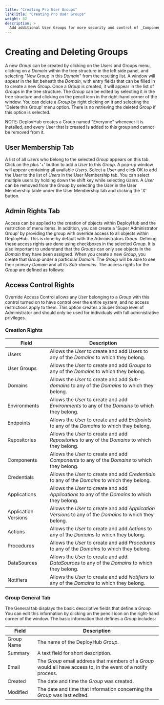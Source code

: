 ```yaml
---
title: "Creating Pro User Groups"
linkTitle: "Creating Pro User Groups"
weight: 82
description: >
  Add additional User Groups for more security and control of _Components_ and deployments.
---
```

# Creating and Deleting Groups

A new _Group_ can be created by clicking on the Users and Groups menu, clicking on a _Domain_ within the tree structure in the left side panel, and selecting "New Group in this _Domain_" from the resulting list. A window will appear in the list beneath the _Domain_, with entry fields that can be filled in to create a new _Group_. Once a _Group_ is created, it will appear in the list of _Groups_ in the tree structure. The _Group_ can be edited by selecting it in the tree structure and clicking on the pencil icon in the right-hand corner of the window. You can delete a _Group_ by right clicking on it and selecting the 'Delete this Group' menu option. There is no retrieving the deleted _Group_ if this option is selected.

NOTE: DeployHub creates a Group named "Everyone" whenever it is installed, and every User that is created is added to this group and cannot be removed from it.

## User Membership Tab

A list of all _Users_ who belong to the selected _Group_ appears on this tab. Click on the plus '+' button to add a _User_ to this _Group_. A pop-up window will appear containing all available _Users_. Select a _User_ and click OK to add the _User_ to the list of _Users_ in the User Membership tab. You can select multiple users by holding down the shift key while selecting _Users_. A _User_ can be removed from the _Group_ by selecting the _User_ in the User Membership table under the User Membership tab and clicking the 'X' button.

## Admin Rights Tab

Access can be applied to the creation of objects within DeployHub and the restriction of menu items. In addition, you can create a 'Super Administrator Group' by providing the group with override access to all objects within DeployHub. This is done by default with the Administrators _Group_. Defining these access rights are done using checkboxes in the selected _Group_. It is also important to understand that the _Groups_ can only see objects in the _Domain_ they have been assigned. When you create a new _Group_, you create that _Group_ under a particular _Domain_. The _Group_ will be able to see their primary _Domain_ and all its _Sub-domains_. The access rights for the _Group_ are defined as follows:

## Access Control Rights

Override Access Control allows any _User_ belonging to a _Group_ with this control turned on to have control over the entire system, and no access restrictions apply to them. This option creates a Super Group level of Administrator and should only be used for individuals with full administrative privileges.

### Creation Rights

| Field | Description |
| --- | --- |
| Users | Allows the _User_ to create and add Users to any of the _Domains_ to which they belong. |
| User Groups | Allows the _User_ to create and add _Groups_ to any of the _Domains_ to which they belong. |
| Domains | Allows the _User_ to create and add _Sub-domains_ to any of the _Domains_ to which they belong. |
| Environments | Allows the _User_ to create and add _Environments_ to any of the _Domains_ to which they belong. |
| Endpoints | Allows the _User_ to create and add _Endpoints_ to any of the _Domains_ to which they belong. |
| Repositories | Allows the _User_ to create and add _Repositories_ to any of the _Domains_ to which they belong. |
| Components | Allows the _User_ to create and add _Components_ to any of the _Domains_ to which they belong. |
| Credentials | Allows the _User_ to create and add _Credentials_ to any of the _Domains_ to which they belong. |
| Applications | Allows the _User_ to create and add _Applications_ to any of the _Domains_ to which they belong. |
| Application Versions | Allows the _User_ to create and add _Application Versions_ to any of the _Domains_ to which they belong. |
| Actions | Allows the _User_ to create and add _Actions_ to any of the _Domains_ to which they belong. |
| Procedures | Allows the _User_ to create and add _Procedures_ to any of the _Domains_ to which they belong. |
| DataSources | Allows the _User_ to create and add _DataSources_ to any of the _Domains_ to which they belong. |
| Notifiers | Allows the _User_ to create and add _Notifiers_ to any of the _Domains_ to which they belong. |

### Group General Tab

The General tab displays the basic descriptive fields that define a _Group._ You can edit this information by clicking on the pencil icon on the right-hand corner of the window. The basic information that defines a _Group_ includes:

| Field | Description |
| --- | --- |
| Group Name | The name of the DeployHub _Group._ |
| Summary | A text field for short description. |
| Email | The _Group_ email address that members of a _Group_ would all have access to, in the event of a notify process. |
| Created | The date and time the _Group_ was created. |
| Modified | The date and time that information concerning the _Group_ was last edited. |

